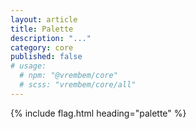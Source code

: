 ```yaml
---
layout: article
title: Palette
description: "..."
category: core
published: false
# usage:
  # npm: "@vrembem/core"
  # scss: "vrembem/core/all"
---
```


{% include flag.html heading="palette" %}
